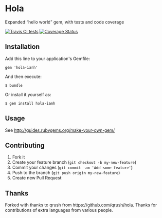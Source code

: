 # Hola

Expanded “hello world” gem, with tests and code coverage

[![Travis CI tests](https://travis-ci.org/ianheggie/hola-ianh.png)](https://travis-ci.org/ianheggie/hola-ianh)
[![Coverage Status](https://coveralls.io/repos/ianheggie/hola-ianh/badge.png)](https://coveralls.io/r/ianheggie/hola-ianh)

## Installation

Add this line to your application's Gemfile:

    gem 'hola-ianh'

And then execute:

    $ bundle

Or install it yourself as:

    $ gem install hola-ianh

## Usage

See http://guides.rubygems.org/make-your-own-gem/

## Contributing

1. Fork it
2. Create your feature branch (`git checkout -b my-new-feature`)
3. Commit your changes (`git commit -am 'Add some feature'`)
4. Push to the branch (`git push origin my-new-feature`)
5. Create new Pull Request

## Thanks

Forked with thanks to qrush from https://github.com/qrush/hola.
Thanks for contributions of extra languages from various people.
